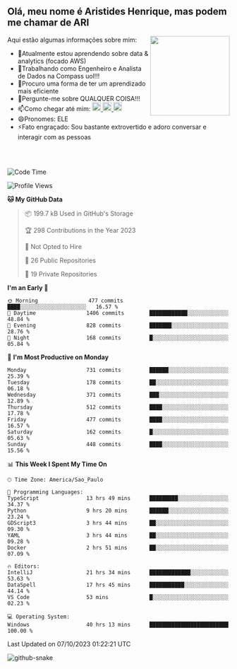 ## Olá, meu nome é Aristides Henrique, mas podem me chamar de ARI

<div >
Aqui estão algumas informações sobre mim:<img align="right" height="180em" src="https://user-images.githubusercontent.com/97318481/177042589-45d62122-82a9-4a32-b3a7-87b322825b2f.png">
</div>

- 🌱Atualmente estou aprendendo sobre data & analytics (focado AWS)
- 👯Trabalhando como Engenheiro e Analista de Dados na Compass uol!!!
- 🤔Procuro uma forma de ter um aprendizado mais eficiente
- 💬Pergunte-me sobre QUALQUER COISA!!!
- 📫Como chegar até mim:
  <a href="https://www.instagram.com/aryhenry/" target="_blank">
  <img src="https://img.shields.io/badge/-Instagram-%23E4405F?style=for-the-badge&logo=instagram&logoColor=black" height="20px">
  </a>
  <a href="https://www.linkedin.com/in/aristides-henrique/" target="_blank">
  <img src="https://img.shields.io/badge/-LinkedIn-%230077B5?style=for-the-badge&logo=linkedin&logoColor=black" height="20px">
  </a> 
  <a href="mailto:arihenriqueuna@gmail.com">
  <img src="https://img.shields.io/badge/-Gmail-%23333?style=for-the-badge&logo=gmail&logoColor=white" height="20px">
  </a>
- 😄Pronomes: ELE
- ⚡Fato engraçado: Sou bastante extrovertido e adoro conversar e interagir com as pessoas
<br/>
<br/>


<!--START_SECTION:waka-->
![Code Time](http://img.shields.io/badge/Code%20Time-1%2C262%20hrs%208%20mins-blue)

![Profile Views](http://img.shields.io/badge/Profile%20Views-17-blue)

**🐱 My GitHub Data** 

> 📦 199.7 kB Used in GitHub's Storage 
 > 
> 🏆 298 Contributions in the Year 2023
 > 
> 🚫 Not Opted to Hire
 > 
> 📜 26 Public Repositories 
 > 
> 🔑 19 Private Repositories 
 > 
**I'm an Early 🐤** 

```text
🌞 Morning                477 commits         ████░░░░░░░░░░░░░░░░░░░░░   16.57 % 
🌆 Daytime                1406 commits        ████████████░░░░░░░░░░░░░   48.84 % 
🌃 Evening                828 commits         ███████░░░░░░░░░░░░░░░░░░   28.76 % 
🌙 Night                  168 commits         █░░░░░░░░░░░░░░░░░░░░░░░░   05.84 % 
```
📅 **I'm Most Productive on Monday** 

```text
Monday                   731 commits         ██████░░░░░░░░░░░░░░░░░░░   25.39 % 
Tuesday                  178 commits         ██░░░░░░░░░░░░░░░░░░░░░░░   06.18 % 
Wednesday                371 commits         ███░░░░░░░░░░░░░░░░░░░░░░   12.89 % 
Thursday                 512 commits         ████░░░░░░░░░░░░░░░░░░░░░   17.78 % 
Friday                   477 commits         ████░░░░░░░░░░░░░░░░░░░░░   16.57 % 
Saturday                 162 commits         █░░░░░░░░░░░░░░░░░░░░░░░░   05.63 % 
Sunday                   448 commits         ████░░░░░░░░░░░░░░░░░░░░░   15.56 % 
```


📊 **This Week I Spent My Time On** 

```text
🕑︎ Time Zone: America/Sao_Paulo

💬 Programming Languages: 
TypeScript               13 hrs 49 mins      █████████░░░░░░░░░░░░░░░░   34.37 % 
Python                   9 hrs 20 mins       ██████░░░░░░░░░░░░░░░░░░░   23.24 % 
GDScript3                3 hrs 44 mins       ██░░░░░░░░░░░░░░░░░░░░░░░   09.30 % 
YAML                     3 hrs 44 mins       ██░░░░░░░░░░░░░░░░░░░░░░░   09.28 % 
Docker                   2 hrs 51 mins       ██░░░░░░░░░░░░░░░░░░░░░░░   07.09 % 

🔥 Editors: 
IntelliJ                 21 hrs 34 mins      █████████████░░░░░░░░░░░░   53.63 % 
DataSpell                17 hrs 45 mins      ███████████░░░░░░░░░░░░░░   44.14 % 
VS Code                  53 mins             █░░░░░░░░░░░░░░░░░░░░░░░░   02.23 % 

💻 Operating System: 
Windows                  40 hrs 13 mins      █████████████████████████   100.00 % 
```


 Last Updated on 07/10/2023 01:22:21 UTC
<!--END_SECTION:waka-->

<img alt="github-snake" src="https://github.com/AriHenrique/AriHenrique/blob/output/github-contribution-grid-snake-dark.svg" />

